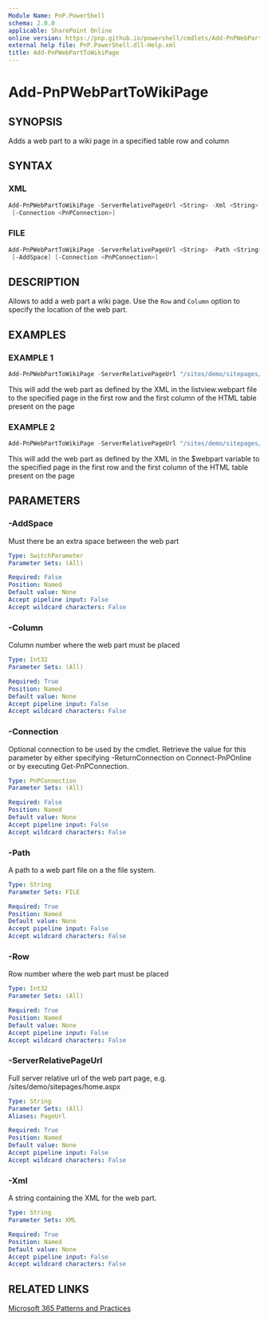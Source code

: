 ```yaml
---
Module Name: PnP.PowerShell
schema: 2.0.0
applicable: SharePoint Online
online version: https://pnp.github.io/powershell/cmdlets/Add-PnPWebPartToWikiPage.html
external help file: PnP.PowerShell.dll-Help.xml
title: Add-PnPWebPartToWikiPage
---
```

  
# Add-PnPWebPartToWikiPage

## SYNOPSIS
Adds a web part to a wiki page in a specified table row and column

## SYNTAX

### XML
```powershell
Add-PnPWebPartToWikiPage -ServerRelativePageUrl <String> -Xml <String> -Row <Int32> -Column <Int32> [-AddSpace]
 [-Connection <PnPConnection>] 
```

### FILE
```powershell
Add-PnPWebPartToWikiPage -ServerRelativePageUrl <String> -Path <String> -Row <Int32> -Column <Int32>
 [-AddSpace] [-Connection <PnPConnection>] 
```

## DESCRIPTION

Allows to add a web part a wiki page. Use the `Row` and `Column` option to specify the location of the web part.

## EXAMPLES

### EXAMPLE 1
```powershell
Add-PnPWebPartToWikiPage -ServerRelativePageUrl "/sites/demo/sitepages/home.aspx" -Path "c:\myfiles\listview.webpart" -Row 1 -Column 1
```

This will add the web part as defined by the XML in the listview.webpart file to the specified page in the first row and the first column of the HTML table present on the page

### EXAMPLE 2
```powershell
Add-PnPWebPartToWikiPage -ServerRelativePageUrl "/sites/demo/sitepages/home.aspx" -XML $webpart -Row 1 -Column 1
```

This will add the web part as defined by the XML in the $webpart variable to the specified page in the first row and the first column of the HTML table present on the page

## PARAMETERS

### -AddSpace
Must there be an extra space between the web part

```yaml
Type: SwitchParameter
Parameter Sets: (All)

Required: False
Position: Named
Default value: None
Accept pipeline input: False
Accept wildcard characters: False
```

### -Column
Column number where the web part must be placed

```yaml
Type: Int32
Parameter Sets: (All)

Required: True
Position: Named
Default value: None
Accept pipeline input: False
Accept wildcard characters: False
```

### -Connection
Optional connection to be used by the cmdlet. Retrieve the value for this parameter by either specifying -ReturnConnection on Connect-PnPOnline or by executing Get-PnPConnection.

```yaml
Type: PnPConnection
Parameter Sets: (All)

Required: False
Position: Named
Default value: None
Accept pipeline input: False
Accept wildcard characters: False
```

### -Path
A path to a web part file on a the file system.

```yaml
Type: String
Parameter Sets: FILE

Required: True
Position: Named
Default value: None
Accept pipeline input: False
Accept wildcard characters: False
```

### -Row
Row number where the web part must be placed

```yaml
Type: Int32
Parameter Sets: (All)

Required: True
Position: Named
Default value: None
Accept pipeline input: False
Accept wildcard characters: False
```

### -ServerRelativePageUrl
Full server relative url of the web part page, e.g. /sites/demo/sitepages/home.aspx

```yaml
Type: String
Parameter Sets: (All)
Aliases: PageUrl

Required: True
Position: Named
Default value: None
Accept pipeline input: False
Accept wildcard characters: False
```



### -Xml
A string containing the XML for the web part.

```yaml
Type: String
Parameter Sets: XML

Required: True
Position: Named
Default value: None
Accept pipeline input: False
Accept wildcard characters: False
```

## RELATED LINKS

[Microsoft 365 Patterns and Practices](https://aka.ms/m365pnp)


